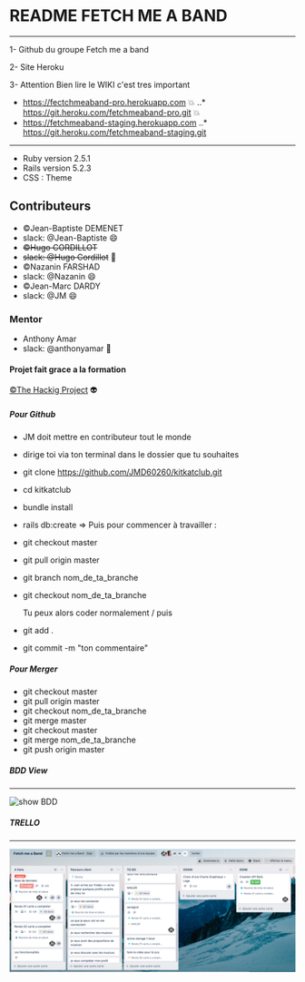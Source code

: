 # README FETCH ME A BAND #

___
1- Github du groupe Fetch me a band

2- Site Heroku

3- Attention Bien lire le WIKI c'est tres important

- <https://fectchmeaband-pro.herokuapp.com> :boom:
..* <https://git.heroku.com/fetchmeaband-pro.git> :boom:
- <https://fetchmeaband-staging.herokuapp.com>
..* <https://git.heroku.com/fetchmeaband-staging.git>

  
___

- Ruby version 2.5.1
- Rails version 5.2.3
- CSS : Theme
  
## Contributeurs ##

- ©Jean-Baptiste DEMENET
- slack: @Jean-Baptiste :smile:
- ~~©Hugo CORDILLOT~~
- ~~slack: @Hugo Cordillot~~ :imp:
- ©Nazanin FARSHAD
- slack: @Nazanin :smile:
- ©Jean-Marc DARDY
- slack: @JM :smile:
  
### Mentor ###

- Anthony Amar
- slack: @anthonyamar :rocket:
  
#### Projet fait grace a la formation ####

[©The Hackig Project](<https://www.thehackingproject.org/fr>) :alien:
  
##### Pour Github #####

- JM doit mettre en contributeur tout le monde
- dirige toi via ton terminal dans le dossier que tu souhaites
- git clone <https://github.com/JMD60260/kitkatclub.git>
- cd kitkatclub
- bundle install
- rails db:create
=> Puis pour commencer à travailler :
- git checkout master
- git pull origin master
- git branch nom_de_ta_branche
- git checkout nom_de_ta_branche
  
  Tu peux alors coder normalement / puis
  
- git add .
- git commit -m "ton commentaire"
  
##### Pour Merger #####

- git checkout master
- git pull origin master
- git checkout nom_de_ta_branche
- git merge master
- git checkout master
- git merge nom_de_ta_branche
- git push origin master

##### BDD View #####

___
![show BDD](app/assets/images/BDD2.png)

##### TRELLO #####

___
![Trello](app/assets/images/Trello.png)
